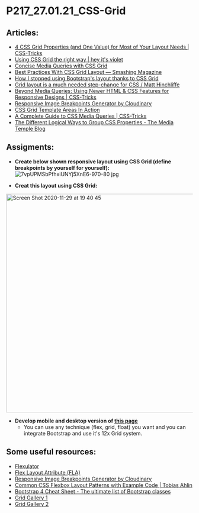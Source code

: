 # P217_27.01.21_CSS-Grid

## Articles:

- [4 CSS Grid Properties (and One Value) for Most of Your Layout Needs | CSS-Tricks](https://css-tricks.com/4-css-grid-properties-and-one-value-for-most-of-your-layout-needs/)
- [Using CSS Grid the right way | hey it's violet](https://vgpena.github.io/using-css-grid-the-right-way/)
- [Concise Media Queries with CSS Grid](https://thoughtbot.com/blog/concise-media-queries-with-css-grid)
- [Best Practices With CSS Grid Layout — Smashing Magazine](https://www.smashingmagazine.com/2018/04/best-practices-grid-layout/)
- [How I stopped using Bootstrap's layout thanks to CSS Grid](https://blog.theodo.com/2018/03/stop-using-bootstrap-layout-thanks-to-css-grid/)
- [Grid layout is a much needed step-change for CSS / Matt Hinchliffe](https://www.matthinchliffe.dev/2016/09/28/css-grid-layout-is-a-step-change.html)
- [Beyond Media Queries: Using Newer HTML & CSS Features for Responsive Designs | CSS-Tricks](https://css-tricks.com/beyond-media-queries-using-newer-html-css-features-for-responsive-designs/)
- [Responsive Image Breakpoints Generator by Cloudinary](https://responsivebreakpoints.com/)
- [CSS Grid Template Areas In Action](https://ishadeed.com/article/grid-area/)
- [A Complete Guide to CSS Media Queries | CSS-Tricks](https://css-tricks.com/a-complete-guide-to-css-media-queries/)
- [The Different Logical Ways to Group CSS Properties - The Media Temple Blog](https://mediatemple.net/blog/web-development-tech/different-logical-ways-group-css-properties/)

## Assigments:

- **Create below shown responsive layout using CSS Grid (define breakpoints by yourself for yourself):**
![7vpUPMSbPfhxiUNYj5XnE6-970-80 jpg](https://user-images.githubusercontent.com/74110914/100547399-f229e780-327f-11eb-9a96-3c901dc7a8ff.jpg)

- **Creat this layout using CSS Grid:**
<img width="591" alt="Screen Shot 2020-11-29 at 19 40 45" src="https://user-images.githubusercontent.com/74110914/100547359-c9095700-327f-11eb-8286-bda98175afeb.png">


- **Develop mobile and desktop version of [this page](https://www.figma.com/file/eSPjg8zEQyfjMIiBBhpRVL/?node-id=964%3A5456)**
  - You can use any technique (flex, grid, float) you want and you can integrate Bootstrap and use it's 12x Grid system.

## Some useful resources:

- [Flexulator](https://www.flexulator.com/)
- [Flex Layout Attribute (FLA)](https://progressivered.com/fla/?d=0&v=0&h=0&s=0&i=000&a=000#playground)
- [Responsive Image Breakpoints Generator by Cloudinary](https://responsivebreakpoints.com/)
- [Common CSS Flexbox Layout Patterns with Example Code | Tobias Ahlin](https://tobiasahlin.com/blog/common-flexbox-patterns/#masonry-or-mosaic)
- [Bootstrap 4 Cheat Sheet - The ultimate list of Bootstrap classes](https://hackerthemes.com/bootstrap-cheatsheet/)
- [Grid Gallery 1](https://www.freecodecamp.org/news/how-to-create-an-image-gallery-with-css-grid-e0f0fd666a5c/)
- [Grid Gallery 2](https://css-tricks.com/seamless-responsive-photo-grid/)

